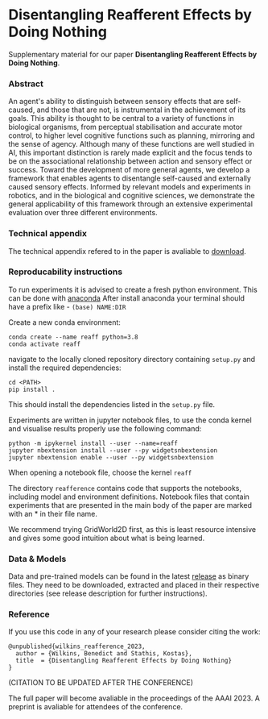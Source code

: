 # Disentangling Reafferent Effects by Doing Nothing

Supplementary material for our paper __Disentangling Reafferent Effects by Doing Nothing__. 

### Abstract 

An agent's ability to distinguish between sensory effects that are self-caused, and those that are not, is instrumental in the achievement of its goals. This ability is thought to be central to a variety of functions in biological organisms, from perceptual stabilisation and accurate motor control, to higher level cognitive functions such as planning, mirroring and the sense of agency. Although many of these functions are well studied in AI, this important distinction is rarely made explicit and the focus tends to be on the associational relationship between action and sensory effect or success. Toward the development of more general agents, we develop a framework that enables agents to disentangle self-caused and externally caused sensory effects. Informed by relevant models and experiments in robotics, and in the biological and cognitive sciences, we demonstrate the general applicability of this framework through an extensive experimental evaluation over three different environments.

### Technical appendix

The technical appendix refered to in the paper is avaliable to <a id="raw-url" href="https://raw.githubusercontent.com/BenedictWilkins/disentangling-reafference/main/technical-appendix.pdf">download</a>.

### Reproducability instructions

To run experiments it is advised to create a fresh python environment.
This can be done with [anaconda](https://www.anaconda.com/)
After install anaconda your terminal should have a prefix like - `(base) NAME:DIR`

Create a new conda environment:

```
conda create --name reaff python=3.8
conda activate reaff
```

navigate to the locally cloned repository directory containing `setup.py` and install the required dependencies: 

```
cd <PATH>
pip install .
```

This should install the dependencies listed in the `setup.py` file.

Experiments are written in jupyter notebook files, to use the conda kernel and visualise results properly use the following command:
 
```
python -m ipykernel install --user --name=reaff
jupyter nbextension install --user --py widgetsnbextension
jupyter nbextension enable --user --py widgetsnbextension
```

When opening a notebook file, choose the kernel `reaff`

The directory `reafference` contains code that supports the notebooks, including model and environment definitions. Notebook files that contain experiments that are presented in the main body of the paper are marked with an * in their file name.

We recommend trying GridWorld2D first, as this is least resource intensive and gives some good intuition about what is being learned.

### Data & Models

Data and pre-trained models can be found in the latest [release](https://github.com/BenedictWilkins/disentangling-reafference/releases) as binary files. They need to be downloaded, extracted and placed in their respective directories (see release description for further instructions).

### Reference

If you use this code in any of your research please consider citing the work:

```
@unpublished{wilkins_reafference_2023,
  author = {Wilkins, Benedict and Stathis, Kostas},
  title  = {Disentangling Reafferent Effects by Doing Nothing}
}
```
(CITATION TO BE UPDATED AFTER THE CONFERENCE)

The full paper will become avaliable in the proceedings of the AAAI 2023. A preprint is avaliable for attendees of the conference.
